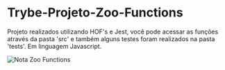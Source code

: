 # Trybe-Projeto-Zoo-Functions

Projeto realizados utilizando HOF's e Jest, você pode acessar as funções através da pasta 'src' e também alguns testes foram realizados na pasta 'tests'. Em linguagem Javascript.

![Nota Zoo Functions](https://user-images.githubusercontent.com/101866542/172714697-f8190482-a81d-4d09-9464-adfd68446246.png)
